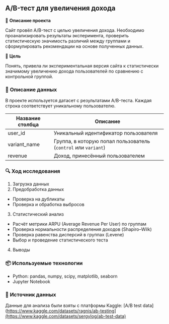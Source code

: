 ## A/B-тест для увеличения дохода

📝 **Описание проекта**

Сайт провёл A/B-тест с целью увеличения дохода. Необходимо проанализировать результаты эксперимента, проверить статистическую значимость различий между группами и сформулировать рекомендации на основе полученных данных.

🎯 **Цель**

Понять, привела ли экспериментальная версия сайта к статистически значимому увеличению дохода пользователей по сравнению с контрольной группой.

### 🧩 **Описание данных**

В проекте используется датасет с результатами A/B-теста. Каждая строка соответствует уникальному пользователю.

| Название столбца | Описание |
|------------------|----------|
| user_id          | Уникальный идентификатор пользователя |
| variant_name     | Группа, в которую попал пользователь (`control` или `variant`) |
| revenue          | Доход, принесённый пользователем |

### 🔍 **Ход исследования**

1. Загрузка данных
2. Предобработка данных

* Проверка на дубликаты
* Проверка и обработка выбросов

3. Статистический анализ

* Расчёт метрики ARPU (Average Revenue Per User) по группам
* Проверка нормальности распределения доходов (Shapiro–Wilk)
* Проверка равенства дисперсий в группах (Levene)
* Выбор и проведение статистического теста

4. Выводы

### 📦 **Используемые технологии**

* Python: pandas, numpy, scipy, matplotlib, seaborn
* Jupyter Notebook

### 🔗 **Источник данных**
Данные для анализа были взяты с платформы Kaggle:
[A/B test data](https://www.kaggle.com/datasets/ragnis/ab-testing](https://www.kaggle.com/datasets/sergylog/ab-test-data)
